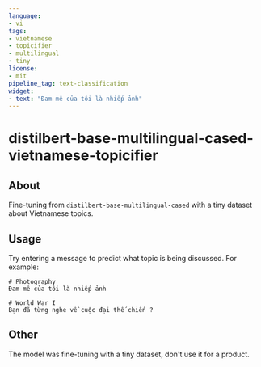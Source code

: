 ```yaml
---
language:
- vi
tags:
- vietnamese
- topicifier
- multilingual
- tiny
license:
- mit
pipeline_tag: text-classification
widget:
- text: "Đam mê của tôi là nhiếp ảnh"
---
```


# distilbert-base-multilingual-cased-vietnamese-topicifier

## About

Fine-tuning from `distilbert-base-multilingual-cased` with a tiny dataset about Vietnamese topics.

## Usage

Try entering a message to predict what topic is being discussed. For example:

```
# Photography
Đam mê của tôi là nhiếp ảnh

# World War I 
Bạn đã từng nghe về cuộc đại thế chiến ?
```

## Other

The model was fine-tuning with a tiny dataset, don't use it for a product.